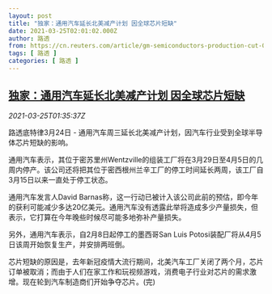 ```yaml
---
layout: post
title: "独家：通用汽车延长北美减产计划 因全球芯片短缺"
date: 2021-03-25T02:01:02.000Z
author: 路透
from: https://cn.reuters.com/article/gm-semiconductors-production-cut-0325-idCNKBS2BH05A
tags: [ 路透 ]
categories: [ 路透 ]
---
```

<!--1616637662000-->
[独家：通用汽车延长北美减产计划 因全球芯片短缺](https://cn.reuters.com/article/gm-semiconductors-production-cut-0325-idCNKBS2BH05A)
------

<div>
<div><i>2021-03-25T01:35:37Z</i></div><p>路透底特律3月24日 - 通用汽车周三延长北美减产计划，因汽车行业受到全球半导体芯片短缺的影响。 　</p><p>通用汽车表示，其位于密苏里州Wentzville的组装工厂将在3月29日至4月5日的几周内停产。该公司还将把其位于密西根州兰辛工厂的停工时间延长两周，该工厂自3月15日以来一直处于停工状态。 　</p><p>通用汽车发言人David Barnas称，这一行动已被计入该公司此前的预估，即今年的获利可能减少多达20亿美元。通用汽车没有透露此举将造成多少产量损失，但表示，它打算在今年晚些时候尽可能多地弥补产量损失。</p><p>另外，通用汽车表示，自2月8日起停工的墨西哥San Luis Potosi装配厂将从4月5日该周开始恢复生产，并安排两班倒。</p><p>芯片短缺的原因是，去年新冠疫情大流行期间，北美汽车工厂关闭了两个月，芯片订单被取消；而由于人们在家工作和玩视频游戏，消费电子行业对芯片的需求激增。现在轮到汽车制造商们开始争夺芯片。(完)</p>
</div>
